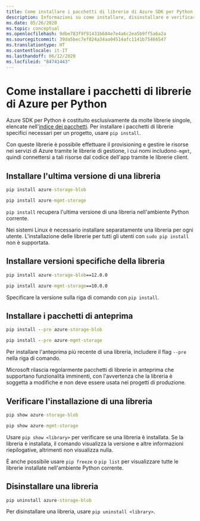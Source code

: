 ```yaml
---
title: Come installare i pacchetti di librerie di Azure SDK per Python
description: Informazioni su come installare, disinstallare e verificare Azure SDK per le librerie Python tramite pip. Sono inclusi i dettagli per l'installazione di versioni specifiche e pacchetti di anteprima.
ms.date: 05/26/2020
ms.topic: conceptual
ms.openlocfilehash: 9dbe783f9f91431b684e7e4a6c2ea5b9ff5a6a2a
ms.sourcegitcommit: 39da5bec7ef824a34aa04514afc1141b75466547
ms.translationtype: HT
ms.contentlocale: it-IT
ms.lasthandoff: 06/12/2020
ms.locfileid: "84741443"
---
```

# <a name="how-to-install-azure-library-packages-for-python"></a>Come installare i pacchetti di librerie di Azure per Python

Azure SDK per Python è costituito esclusivamente da molte librerie singole, elencate nell'[indice dei pacchetti](azure-sdk-library-package-index.md). Per installare i pacchetti di librerie specifici necessari per un progetto, usare `pip install`.

Con queste librerie è possibile effettuare il provisioning e gestire le risorse nei servizi di Azure tramite le librerie di gestione, i cui nomi includono`-mgmt`, quindi connettersi a tali risorse dal codice dell'app tramite le librerie client.

## <a name="install-the-latest-version-of-a-library"></a>Installare l'ultima versione di una libreria

```cmd
pip install azure-storage-blob
```

```cmd
pip install azure-mgmt-storage
```

`pip install` recupera l'ultima versione di una libreria nell'ambiente Python corrente.

Nei sistemi Linux è necessario installare separatamente una libreria per ogni utente. L'installazione delle librerie per tutti gli utenti con `sudo pip install` non è supportata.

## <a name="install-specific-library-versions"></a>Installare versioni specifiche della libreria

```cmd
pip install azure-storage-blob==12.0.0
```

```cmd
pip install azure-mgmt-storage==10.0.0
```

Specificare la versione sulla riga di comando con `pip install`.

## <a name="install-preview-packages"></a>Installare i pacchetti di anteprima

```cmd
pip install --pre azure-storage-blob
```

```cmd
pip install --pre azure-mgmt-storage
```

Per installare l'anteprima più recente di una libreria, includere il flag `--pre` nella riga di comando.

Microsoft rilascia regolarmente pacchetti di librerie in anteprima che supportano funzionalità imminenti, con l'avvertenza che la libreria è soggetta a modifiche e non deve essere usata nei progetti di produzione.

## <a name="verify-a-library-installation"></a>Verificare l'installazione di una libreria

```cmd
pip show azure-storage-blob
```

```cmd
pip show azure-mgmt-storage
```

Usare `pip show <library>` per verificare se una libreria è installata. Se la libreria è installata, il comando visualizza la versione e altre informazioni riepilogative, altrimenti non visualizza nulla.

È anche possibile usare `pip freeze` o `pip list` per visualizzare tutte le librerie installate nell'ambiente Python corrente.

## <a name="uninstall-a-library"></a>Disinstallare una libreria

```cmd
pip uninstall azure-storage-blob
```

Per disinstallare una libreria, usare `pip uninstall <library>`.

